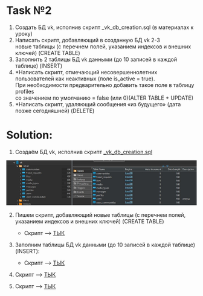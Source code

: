 # Task №2

1) Создать БД vk, исполнив скрипт _vk_db_creation.sql (в материалах к уроку)
2) Написать скрипт, добавляющий в созданную БД vk 2-3 <br> 
   новые таблицы (с перечнем полей, указанием индексов и внешних ключей) (CREATE TABLE)
3) Заполнить 2 таблицы БД vk данными (до 10 записей в каждой таблице) (INSERT)
4) *Написать скрипт, отмечающий несовершеннолетних пользователей как неактивных (поле is_active = true). <br>
   При необходимости предварительно добавить такое поле в таблицу profiles <br>
   со значением по умолчанию = false (или 0)(ALTER TABLE + UPDATE)
5) *Написать скрипт, удаляющий сообщения «из будущего» (дата позже сегодняшней) (DELETE)


# Solution:

1) Создаём БД vk, исполнив скрипт [_vk_db_creation.sql](_vk_db_creation.sql)

![VK_DB.jpg](VK_DB.jpg)

2) Пишем скрипт, добавляющий новые таблицы (с перечнем полей, указанием индексов и внешних ключей) (CREATE TABLE)
   * Скрипт --> [ТЫК](_songs_script.sql)

3) Заполним таблицы БД vk данными (до 10 записей в каждой таблице) (INSERT):
   * Скрипт --> [ТЫК](_fill_data_script.sql)

4) Скрипт --> [ТЫК](_task_4_script.sql)
5) Скрипт --> [ТЫК](_task_5_script_.sql)
